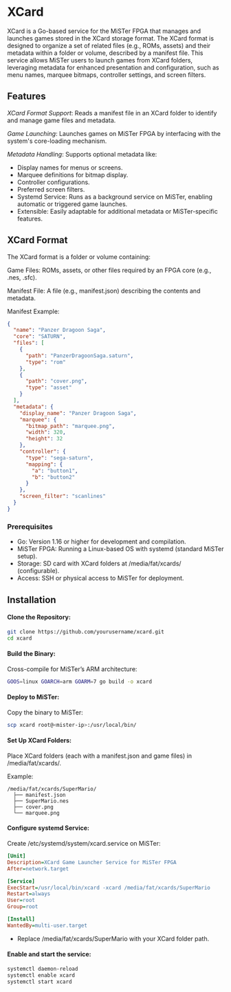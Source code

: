 # XCard

XCard is a Go-based service for the MiSTer FPGA that manages and launches games stored in the XCard storage format. The XCard format is designed to organize a set of related files (e.g., ROMs, assets) and their metadata within a folder or volume, described by a manifest file. This service allows MiSTer users to launch games from XCard folders, leveraging metadata for enhanced presentation and configuration, such as menu names, marquee bitmaps, controller settings, and screen filters.

## Features
*XCard Format Support*: Reads a manifest file in an XCard folder to identify and manage game files and metadata.

*Game Launching*: Launches games on MiSTer FPGA by interfacing with the system's core-loading mechanism.

*Metadata Handling*: Supports optional metadata like:
* Display names for menus or screens.
* Marquee definitions for bitmap display.
* Controller configurations.
* Preferred screen filters.
* Systemd Service: Runs as a background service on MiSTer, enabling automatic or triggered game launches.
* Extensible: Easily adaptable for additional metadata or MiSTer-specific features.

## XCard Format
The XCard format is a folder or volume containing:

Game Files: ROMs, assets, or other files required by an FPGA core (e.g., .nes, .sfc).

Manifest File: A file (e.g., manifest.json) describing the contents and metadata.

Manifest Example:
```json
{
  "name": "Panzer Dragoon Saga",
  "core": "SATURN",
  "files": [
    {
      "path": "PanzerDragoonSaga.saturn",
      "type": "rom"
    },
    {
      "path": "cover.png",
      "type": "asset"
    }
  ],
  "metadata": {
    "display_name": "Panzer Dragoon Saga",
    "marquee": {
      "bitmap_path": "marquee.png",
      "width": 320,
      "height": 32
    },
    "controller": {
      "type": "sega-saturn",
      "mapping": {
        "a": "button1",
        "b": "button2"
      }
    },
    "screen_filter": "scanlines"
  }
}
```

### Prerequisites
* Go: Version 1.16 or higher for development and compilation.
* MiSTer FPGA: Running a Linux-based OS with systemd (standard MiSTer setup).
* Storage: SD card with XCard folders at /media/fat/xcards/ (configurable).
* Access: SSH or physical access to MiSTer for deployment.

## Installation
#### Clone the Repository:
```bash
git clone https://github.com/yourusername/xcard.git
cd xcard
```
#### Build the Binary:

Cross-compile for MiSTer’s ARM architecture:
```bash
GOOS=linux GOARCH=arm GOARM=7 go build -o xcard
```
#### Deploy to MiSTer:

Copy the binary to MiSTer:
```bash
scp xcard root@<mister-ip>:/usr/local/bin/
```

#### Set Up XCard Folders:
Place XCard folders (each with a manifest.json and game files) in /media/fat/xcards/. 

Example:
```
/media/fat/xcards/SuperMario/
  ├── manifest.json
  ├── SuperMario.nes
  ├── cover.png
  └── marquee.png
```
#### Configure systemd Service:

Create /etc/systemd/system/xcard.service on MiSTer:
```ini
[Unit]
Description=XCard Game Launcher Service for MiSTer FPGA
After=network.target

[Service]
ExecStart=/usr/local/bin/xcard -xcard /media/fat/xcards/SuperMario
Restart=always
User=root
Group=root

[Install]
WantedBy=multi-user.target
```
* Replace /media/fat/xcards/SuperMario with your XCard folder path.

#### Enable and start the service:
``` bash
systemctl daemon-reload
systemctl enable xcard
systemctl start xcard
```

